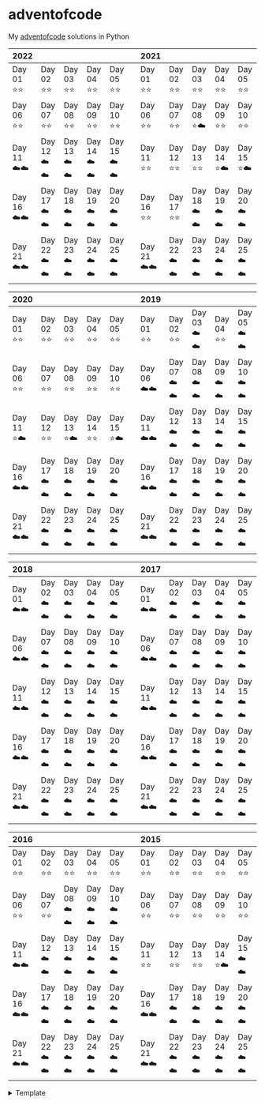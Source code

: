 # adventofcode

My [adventofcode](https://www.adventofcode.com) solutions in Python

| 2022 |  |  |  |  | | 2021 |  |  |  |  |
| --- | --- | --- | --- | --- | --- | --- | --- | --- | --- | --- |
| Day 01<br>:star::star: | Day 02<br>:star::star: | Day 03<br>:star::star: | Day 04<br>:star::star: | Day 05<br>:star::star: | | Day 01<br>:star::star: | Day 02<br>:star::star: | Day 03<br>:star::star: | Day 04<br>:star::star: | Day 05<br>:star::star: |
| Day 06<br>:star::star: | Day 07<br>:star::star: | Day 08<br>:star::star: | Day 09<br>:star::star: | Day 10<br>:star::star: | | Day 06<br>:star::star: | Day 07<br>:star::star: | Day 08<br>:star::cloud: | Day 09<br>:star::star: | Day 10<br>:star::star: |
| Day 11<br>:cloud::cloud: | Day 12<br>:cloud::cloud: | Day 13<br>:cloud::cloud: | Day 14<br>:cloud::cloud: | Day 15<br>:cloud::cloud: | | Day 11<br>:star::star: | Day 12<br>:star::star: | Day 13<br>:star::star: | Day 14<br>:star::cloud: | Day 15<br>:star::cloud: |
| Day 16<br>:cloud::cloud: | Day 17<br>:cloud::cloud: | Day 18<br>:cloud::cloud: | Day 19<br>:cloud::cloud: | Day 20<br>:cloud::cloud: | | Day 16<br>:star::star: | Day 17<br>:star::star: | Day 18<br>:cloud::cloud: | Day 19<br>:cloud::cloud: | Day 20<br>:cloud::cloud: |
| Day 21<br>:cloud::cloud: | Day 22<br>:cloud::cloud: | Day 23<br>:cloud::cloud: | Day 24<br>:cloud::cloud: | Day 25<br>:cloud::cloud: | | Day 21<br>:cloud::cloud: | Day 22<br>:cloud::cloud: | Day 23<br>:cloud::cloud: | Day 24<br>:cloud::cloud: | Day 25<br>:cloud::cloud: |

| 2020 |  |  |  |  | | 2019 |  |  |  |  |
| --- | --- | --- | --- | --- | --- | --- | --- | --- | --- | --- |
| Day 01<br>:star::star: | Day 02<br>:star::star: | Day 03<br>:star::star: | Day 04<br>:star::star: | Day 05<br>:star::star: | | Day 01<br>:star::star: | Day 02<br>:star::star: | Day 03<br>:cloud::cloud: | Day 04<br>:star::star: | Day 05<br>:cloud::cloud: |
| Day 06<br>:star::star: | Day 07<br>:star::star: | Day 08<br>:star::star: | Day 09<br>:star::star: | Day 10<br>:star::star: | | Day 06<br>:cloud::cloud: | Day 07<br>:cloud::cloud: | Day 08<br>:cloud::cloud: | Day 09<br>:cloud::cloud: | Day 10<br>:cloud::cloud: |
| Day 11<br>:star::cloud: | Day 12<br>:star::star: | Day 13<br>:star::cloud: | Day 14<br>:star::star: | Day 15<br>:star::cloud: | | Day 11<br>:cloud::cloud: | Day 12<br>:cloud::cloud: | Day 13<br>:cloud::cloud: | Day 14<br>:cloud::cloud: | Day 15<br>:cloud::cloud: |
| Day 16<br>:cloud::cloud: | Day 17<br>:cloud::cloud: | Day 18<br>:cloud::cloud: | Day 19<br>:cloud::cloud: | Day 20<br>:cloud::cloud: | | Day 16<br>:cloud::cloud: | Day 17<br>:cloud::cloud: | Day 18<br>:cloud::cloud: | Day 19<br>:cloud::cloud: | Day 20<br>:cloud::cloud: |
| Day 21<br>:cloud::cloud: | Day 22<br>:cloud::cloud: | Day 23<br>:cloud::cloud: | Day 24<br>:cloud::cloud: | Day 25<br>:cloud::cloud: | | Day 21<br>:cloud::cloud: | Day 22<br>:cloud::cloud: | Day 23<br>:cloud::cloud: | Day 24<br>:cloud::cloud: | Day 25<br>:cloud::cloud: |

| 2018 |  |  |  |  | | 2017 |  |  |  |  |
| --- | --- | --- | --- | --- | --- | --- | --- | --- | --- | --- |
| Day 01<br>:cloud::cloud: | Day 02<br>:cloud::cloud: | Day 03<br>:cloud::cloud: | Day 04<br>:cloud::cloud: | Day 05<br>:cloud::cloud: | | Day 01<br>:cloud::cloud: | Day 02<br>:cloud::cloud: | Day 03<br>:cloud::cloud: | Day 04<br>:cloud::cloud: | Day 05<br>:cloud::cloud: |
| Day 06<br>:cloud::cloud: | Day 07<br>:cloud::cloud: | Day 08<br>:cloud::cloud: | Day 09<br>:cloud::cloud: | Day 10<br>:cloud::cloud: | | Day 06<br>:cloud::cloud: | Day 07<br>:cloud::cloud: | Day 08<br>:cloud::cloud: | Day 09<br>:cloud::cloud: | Day 10<br>:cloud::cloud: |
| Day 11<br>:cloud::cloud: | Day 12<br>:cloud::cloud: | Day 13<br>:cloud::cloud: | Day 14<br>:cloud::cloud: | Day 15<br>:cloud::cloud: | | Day 11<br>:cloud::cloud: | Day 12<br>:cloud::cloud: | Day 13<br>:cloud::cloud: | Day 14<br>:cloud::cloud: | Day 15<br>:cloud::cloud: |
| Day 16<br>:cloud::cloud: | Day 17<br>:cloud::cloud: | Day 18<br>:cloud::cloud: | Day 19<br>:cloud::cloud: | Day 20<br>:cloud::cloud: | | Day 16<br>:cloud::cloud: | Day 17<br>:cloud::cloud: | Day 18<br>:cloud::cloud: | Day 19<br>:cloud::cloud: | Day 20<br>:cloud::cloud: |
| Day 21<br>:cloud::cloud: | Day 22<br>:cloud::cloud: | Day 23<br>:cloud::cloud: | Day 24<br>:cloud::cloud: | Day 25<br>:cloud::cloud: | | Day 21<br>:cloud::cloud: | Day 22<br>:cloud::cloud: | Day 23<br>:cloud::cloud: | Day 24<br>:cloud::cloud: | Day 25<br>:cloud::cloud: |

| 2016 |  |  |  |  | | 2015 |  |  |  |  |
| --- | --- | --- | --- | --- | --- | --- | --- | --- | --- | --- |
| Day 01<br>:star::star: | Day 02<br>:star::star: | Day 03<br>:star::star: | Day 04<br>:star::star: | Day 05<br>:star::star: | | Day 01<br>:star::star: | Day 02<br>:star::star: | Day 03<br>:star::star: | Day 04<br>:star::star: | Day 05<br>:star::star: |
| Day 06<br>:star::star: | Day 07<br>:star::star: | Day 08<br>:cloud::cloud: | Day 09<br>:cloud::cloud: | Day 10<br>:cloud::cloud: | | Day 06<br>:star::star: | Day 07<br>:star::star: | Day 08<br>:star::star: | Day 09<br>:star::star: | Day 10<br>:star::star: |
| Day 11<br>:cloud::cloud: | Day 12<br>:cloud::cloud: | Day 13<br>:cloud::cloud: | Day 14<br>:cloud::cloud: | Day 15<br>:cloud::cloud: | | Day 11<br>:star::star: | Day 12<br>:star::star: | Day 13<br>:star::star: | Day 14<br>:star::cloud: | Day 15<br>:cloud::cloud: |
| Day 16<br>:cloud::cloud: | Day 17<br>:cloud::cloud: | Day 18<br>:cloud::cloud: | Day 19<br>:cloud::cloud: | Day 20<br>:cloud::cloud: | | Day 16<br>:cloud::cloud: | Day 17<br>:cloud::cloud: | Day 18<br>:cloud::cloud: | Day 19<br>:cloud::cloud: | Day 20<br>:cloud::cloud: |
| Day 21<br>:cloud::cloud: | Day 22<br>:cloud::cloud: | Day 23<br>:cloud::cloud: | Day 24<br>:cloud::cloud: | Day 25<br>:cloud::cloud: | | Day 21<br>:cloud::cloud: | Day 22<br>:cloud::cloud: | Day 23<br>:cloud::cloud: | Day 24<br>:cloud::cloud: | Day 25<br>:cloud::cloud: |

<details>
    <summary>Template</summary>

        | 202x |  |  |  |  | | 202x |  |  |  |  |
        | --- | --- | --- | --- | --- | --- | --- | --- | --- | --- | --- |
        | Day 01<br>:cloud::cloud: | Day 02<br>:cloud::cloud: | Day 03<br>:cloud::cloud: | Day 04<br>:cloud::cloud: | Day 05<br>:cloud::cloud: | | Day 01<br>:cloud::cloud: | Day 02<br>:cloud::cloud: | Day 03<br>:cloud::cloud: | Day 04<br>:cloud::cloud: | Day 05<br>:cloud::cloud: |
        | Day 06<br>:cloud::cloud: | Day 07<br>:cloud::cloud: | Day 08<br>:cloud::cloud: | Day 09<br>:cloud::cloud: | Day 10<br>:cloud::cloud: | | Day 06<br>:cloud::cloud: | Day 07<br>:cloud::cloud: | Day 08<br>:cloud::cloud: | Day 09<br>:cloud::cloud: | Day 10<br>:cloud::cloud: |
        | Day 11<br>:cloud::cloud: | Day 12<br>:cloud::cloud: | Day 13<br>:cloud::cloud: | Day 14<br>:cloud::cloud: | Day 15<br>:cloud::cloud: | | Day 11<br>:cloud::cloud: | Day 12<br>:cloud::cloud: | Day 13<br>:cloud::cloud: | Day 14<br>:cloud::cloud: | Day 15<br>:cloud::cloud: |
        | Day 16<br>:cloud::cloud: | Day 17<br>:cloud::cloud: | Day 18<br>:cloud::cloud: | Day 19<br>:cloud::cloud: | Day 20<br>:cloud::cloud: | | Day 16<br>:cloud::cloud: | Day 17<br>:cloud::cloud: | Day 18<br>:cloud::cloud: | Day 19<br>:cloud::cloud: | Day 20<br>:cloud::cloud: |
        | Day 21<br>:cloud::cloud: | Day 22<br>:cloud::cloud: | Day 23<br>:cloud::cloud: | Day 24<br>:cloud::cloud: | Day 25<br>:cloud::cloud: | | Day 21<br>:cloud::cloud: | Day 22<br>:cloud::cloud: | Day 23<br>:cloud::cloud: | Day 24<br>:cloud::cloud: | Day 25<br>:cloud::cloud: |

</details>
